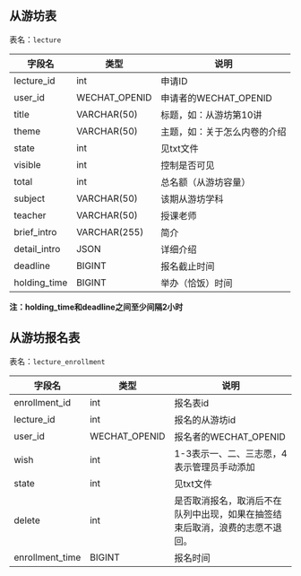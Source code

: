 ## 从游坊表

表名：`lecture`

| 字段名       | 类型         | 说明                         |
| ------------ | ------------ | ---------------------------- |
| lecture_id   | int          | 申请ID                       |
| user_id      | WECHAT_OPENID  | 申请者的WECHAT_OPENID        |
| title        | VARCHAR(50)  | 标题，如：从游坊第10讲       |
| theme        | VARCHAR(50)  | 主题，如：关于怎么内卷的介绍 |
| state        | int          | 见txt文件                    |
| visible      | int          | 控制是否可见                 |
| total        | int          | 总名额（从游坊容量）         |
| subject      | VARCHAR(50)  | 该期从游坊学科               |
| teacher      | VARCHAR(50)  | 授课老师                     |
| brief_intro  | VARCHAR(255) | 简介                         |
| detail_intro | JSON         | 详细介绍                     |           
| deadline     | BIGINT       | 报名截止时间                 |
| holding_time | BIGINT       | 举办（恰饭）时间             |

**注：holding_time和deadline之间至少间隔2小时**

## 从游坊报名表

表名：`lecture_enrollment`

| 字段名        | 类型 | 说明                                                         |
| ------------- | ---- | ------------------------------------------------------------ |
| enrollment_id | int  | 报名表id                                                     |
| lecture_id    | int  | 报名的从游坊id                                               |
| user_id       | WECHAT_OPENID  | 报名者的WECHAT_OPENID                                        |
| wish          | int  | 1-3表示一、二、三志愿，4表示管理员手动添加                   |
| state         | int  | 见txt文件                                                    |
| delete        | int  | 是否取消报名，取消后不在队列中出现，如果在抽签结束后取消，浪费的志愿不退回。 |
| enrollment_time | BIGINT | 报名时间 |



